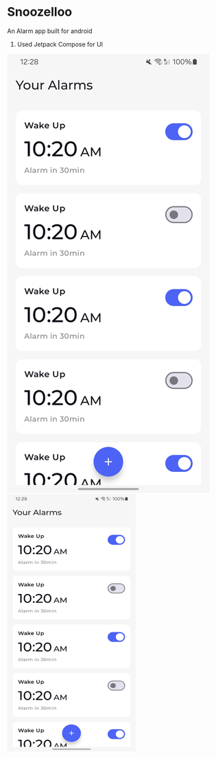 # Snoozelloo
 An Alarm app built for android

1. Used Jetpack Compose for UI

![AlarmsListScreen.jpg](app%2Fsrc%2Fmain%2Fscreenshots%2FAlarmsListScreen.jpg)
<img src="app/src/main/screenshots/AlarmsListScreen.jpg" width="300" height="600">